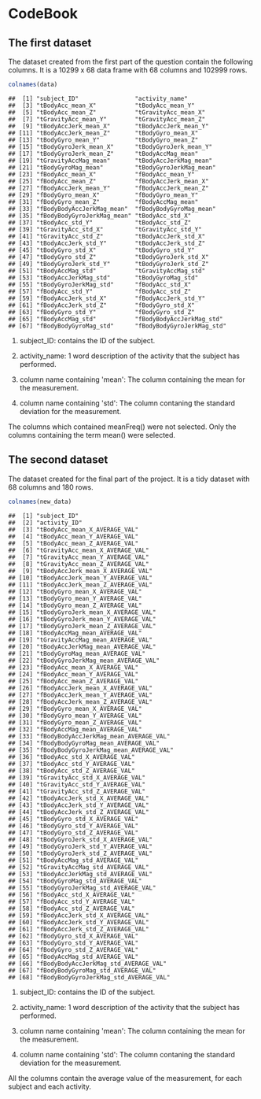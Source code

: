 CodeBook 
=========



## The first dataset

The dataset created from the first part of the question contain the following columns. It is a 10299 x 68 data frame with 68 columns and 102999 rows.


```r
colnames(data)
```

```
##  [1] "subject_ID"                "activity_name"            
##  [3] "tBodyAcc_mean_X"           "tBodyAcc_mean_Y"          
##  [5] "tBodyAcc_mean_Z"           "tGravityAcc_mean_X"       
##  [7] "tGravityAcc_mean_Y"        "tGravityAcc_mean_Z"       
##  [9] "tBodyAccJerk_mean_X"       "tBodyAccJerk_mean_Y"      
## [11] "tBodyAccJerk_mean_Z"       "tBodyGyro_mean_X"         
## [13] "tBodyGyro_mean_Y"          "tBodyGyro_mean_Z"         
## [15] "tBodyGyroJerk_mean_X"      "tBodyGyroJerk_mean_Y"     
## [17] "tBodyGyroJerk_mean_Z"      "tBodyAccMag_mean"         
## [19] "tGravityAccMag_mean"       "tBodyAccJerkMag_mean"     
## [21] "tBodyGyroMag_mean"         "tBodyGyroJerkMag_mean"    
## [23] "fBodyAcc_mean_X"           "fBodyAcc_mean_Y"          
## [25] "fBodyAcc_mean_Z"           "fBodyAccJerk_mean_X"      
## [27] "fBodyAccJerk_mean_Y"       "fBodyAccJerk_mean_Z"      
## [29] "fBodyGyro_mean_X"          "fBodyGyro_mean_Y"         
## [31] "fBodyGyro_mean_Z"          "fBodyAccMag_mean"         
## [33] "fBodyBodyAccJerkMag_mean"  "fBodyBodyGyroMag_mean"    
## [35] "fBodyBodyGyroJerkMag_mean" "tBodyAcc_std_X"           
## [37] "tBodyAcc_std_Y"            "tBodyAcc_std_Z"           
## [39] "tGravityAcc_std_X"         "tGravityAcc_std_Y"        
## [41] "tGravityAcc_std_Z"         "tBodyAccJerk_std_X"       
## [43] "tBodyAccJerk_std_Y"        "tBodyAccJerk_std_Z"       
## [45] "tBodyGyro_std_X"           "tBodyGyro_std_Y"          
## [47] "tBodyGyro_std_Z"           "tBodyGyroJerk_std_X"      
## [49] "tBodyGyroJerk_std_Y"       "tBodyGyroJerk_std_Z"      
## [51] "tBodyAccMag_std"           "tGravityAccMag_std"       
## [53] "tBodyAccJerkMag_std"       "tBodyGyroMag_std"         
## [55] "tBodyGyroJerkMag_std"      "fBodyAcc_std_X"           
## [57] "fBodyAcc_std_Y"            "fBodyAcc_std_Z"           
## [59] "fBodyAccJerk_std_X"        "fBodyAccJerk_std_Y"       
## [61] "fBodyAccJerk_std_Z"        "fBodyGyro_std_X"          
## [63] "fBodyGyro_std_Y"           "fBodyGyro_std_Z"          
## [65] "fBodyAccMag_std"           "fBodyBodyAccJerkMag_std"  
## [67] "fBodyBodyGyroMag_std"      "fBodyBodyGyroJerkMag_std"
```

1. subject_ID: contains the ID of the subject.

2. activity_name: 1 word description of the activity that the subject has performed.

3. column name containing 'mean': The column containing the mean for the measurement.

4. column name containing 'std': The column contaning the standard deviation for the measurement.

The columns which contained meanFreq() were not selected. Only the columns containing the term mean() were selected.

## The second dataset

The dataset created for the final part of the project. It is a tidy dataset with 68 columns and 180 rows.


```r
colnames(new_data)
```

```
##  [1] "subject_ID"                           
##  [2] "activity_ID"                          
##  [3] "tBodyAcc_mean_X_AVERAGE_VAL"          
##  [4] "tBodyAcc_mean_Y_AVERAGE_VAL"          
##  [5] "tBodyAcc_mean_Z_AVERAGE_VAL"          
##  [6] "tGravityAcc_mean_X_AVERAGE_VAL"       
##  [7] "tGravityAcc_mean_Y_AVERAGE_VAL"       
##  [8] "tGravityAcc_mean_Z_AVERAGE_VAL"       
##  [9] "tBodyAccJerk_mean_X_AVERAGE_VAL"      
## [10] "tBodyAccJerk_mean_Y_AVERAGE_VAL"      
## [11] "tBodyAccJerk_mean_Z_AVERAGE_VAL"      
## [12] "tBodyGyro_mean_X_AVERAGE_VAL"         
## [13] "tBodyGyro_mean_Y_AVERAGE_VAL"         
## [14] "tBodyGyro_mean_Z_AVERAGE_VAL"         
## [15] "tBodyGyroJerk_mean_X_AVERAGE_VAL"     
## [16] "tBodyGyroJerk_mean_Y_AVERAGE_VAL"     
## [17] "tBodyGyroJerk_mean_Z_AVERAGE_VAL"     
## [18] "tBodyAccMag_mean_AVERAGE_VAL"         
## [19] "tGravityAccMag_mean_AVERAGE_VAL"      
## [20] "tBodyAccJerkMag_mean_AVERAGE_VAL"     
## [21] "tBodyGyroMag_mean_AVERAGE_VAL"        
## [22] "tBodyGyroJerkMag_mean_AVERAGE_VAL"    
## [23] "fBodyAcc_mean_X_AVERAGE_VAL"          
## [24] "fBodyAcc_mean_Y_AVERAGE_VAL"          
## [25] "fBodyAcc_mean_Z_AVERAGE_VAL"          
## [26] "fBodyAccJerk_mean_X_AVERAGE_VAL"      
## [27] "fBodyAccJerk_mean_Y_AVERAGE_VAL"      
## [28] "fBodyAccJerk_mean_Z_AVERAGE_VAL"      
## [29] "fBodyGyro_mean_X_AVERAGE_VAL"         
## [30] "fBodyGyro_mean_Y_AVERAGE_VAL"         
## [31] "fBodyGyro_mean_Z_AVERAGE_VAL"         
## [32] "fBodyAccMag_mean_AVERAGE_VAL"         
## [33] "fBodyBodyAccJerkMag_mean_AVERAGE_VAL" 
## [34] "fBodyBodyGyroMag_mean_AVERAGE_VAL"    
## [35] "fBodyBodyGyroJerkMag_mean_AVERAGE_VAL"
## [36] "tBodyAcc_std_X_AVERAGE_VAL"           
## [37] "tBodyAcc_std_Y_AVERAGE_VAL"           
## [38] "tBodyAcc_std_Z_AVERAGE_VAL"           
## [39] "tGravityAcc_std_X_AVERAGE_VAL"        
## [40] "tGravityAcc_std_Y_AVERAGE_VAL"        
## [41] "tGravityAcc_std_Z_AVERAGE_VAL"        
## [42] "tBodyAccJerk_std_X_AVERAGE_VAL"       
## [43] "tBodyAccJerk_std_Y_AVERAGE_VAL"       
## [44] "tBodyAccJerk_std_Z_AVERAGE_VAL"       
## [45] "tBodyGyro_std_X_AVERAGE_VAL"          
## [46] "tBodyGyro_std_Y_AVERAGE_VAL"          
## [47] "tBodyGyro_std_Z_AVERAGE_VAL"          
## [48] "tBodyGyroJerk_std_X_AVERAGE_VAL"      
## [49] "tBodyGyroJerk_std_Y_AVERAGE_VAL"      
## [50] "tBodyGyroJerk_std_Z_AVERAGE_VAL"      
## [51] "tBodyAccMag_std_AVERAGE_VAL"          
## [52] "tGravityAccMag_std_AVERAGE_VAL"       
## [53] "tBodyAccJerkMag_std_AVERAGE_VAL"      
## [54] "tBodyGyroMag_std_AVERAGE_VAL"         
## [55] "tBodyGyroJerkMag_std_AVERAGE_VAL"     
## [56] "fBodyAcc_std_X_AVERAGE_VAL"           
## [57] "fBodyAcc_std_Y_AVERAGE_VAL"           
## [58] "fBodyAcc_std_Z_AVERAGE_VAL"           
## [59] "fBodyAccJerk_std_X_AVERAGE_VAL"       
## [60] "fBodyAccJerk_std_Y_AVERAGE_VAL"       
## [61] "fBodyAccJerk_std_Z_AVERAGE_VAL"       
## [62] "fBodyGyro_std_X_AVERAGE_VAL"          
## [63] "fBodyGyro_std_Y_AVERAGE_VAL"          
## [64] "fBodyGyro_std_Z_AVERAGE_VAL"          
## [65] "fBodyAccMag_std_AVERAGE_VAL"          
## [66] "fBodyBodyAccJerkMag_std_AVERAGE_VAL"  
## [67] "fBodyBodyGyroMag_std_AVERAGE_VAL"     
## [68] "fBodyBodyGyroJerkMag_std_AVERAGE_VAL"
```

1. subject_ID: contains the ID of the subject.

2. activity_name: 1 word description of the activity that the subject has performed.

3. column name containing 'mean': The column containing the mean for the measurement.

4. column name containing 'std': The column contaning the standard deviation for the measurement.

All the columns contain the average value of the measurement, for each subject and each activity.
